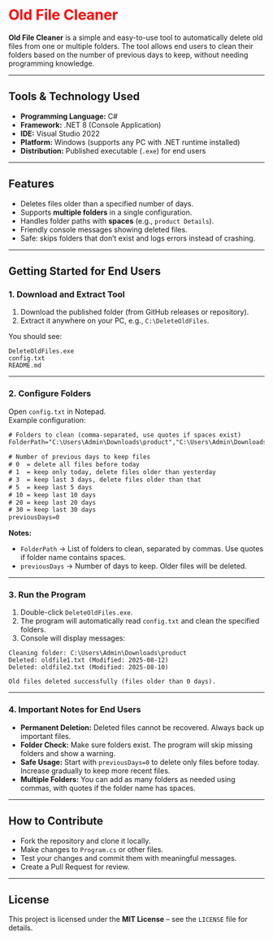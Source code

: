 <h1 style="color:red;">Old File Cleaner</h1>

**Old File Cleaner** is a simple and easy-to-use tool to automatically delete old files from one or multiple folders. The tool allows end users to clean their folders based on the number of previous days to keep, without needing programming knowledge.

---

## Tools & Technology Used

- **Programming Language:** C#
- **Framework:** .NET 8 (Console Application)
- **IDE:** Visual Studio 2022
- **Platform:** Windows (supports any PC with .NET runtime installed)
- **Distribution:** Published executable (`.exe`) for end users

---

## Features

- Deletes files older than a specified number of days.
- Supports **multiple folders** in a single configuration.
- Handles folder paths with **spaces** (e.g., `product Details`).
- Friendly console messages showing deleted files.
- Safe: skips folders that don’t exist and logs errors instead of crashing.

---

## Getting Started for End Users

### 1. Download and Extract Tool

1. Download the published folder (from GitHub releases or repository).
2. Extract it anywhere on your PC, e.g., `C:\DeleteOldFiles`.

You should see:

```
DeleteOldFiles.exe
config.txt
README.md
```

---

### 2. Configure Folders

Open `config.txt` in Notepad.\
Example configuration:

```txt
# Folders to clean (comma-separated, use quotes if spaces exist)
FolderPath="C:\Users\Admin\Downloads\product","C:\Users\Admin\Downloads\product Details"

# Number of previous days to keep files
# 0  = delete all files before today
# 1  = keep only today, delete files older than yesterday
# 3  = keep last 3 days, delete files older than that
# 5  = keep last 5 days
# 10 = keep last 10 days
# 20 = keep last 20 days
# 30 = keep last 30 days
previousDays=0
```

**Notes:**

- `FolderPath` → List of folders to clean, separated by commas. Use quotes if folder name contains spaces.
- `previousDays` → Number of days to keep. Older files will be deleted.

---

### 3. Run the Program

1. Double-click `DeleteOldFiles.exe`.
2. The program will automatically read `config.txt` and clean the specified folders.
3. Console will display messages:

```
Cleaning folder: C:\Users\Admin\Downloads\product
Deleted: oldfile1.txt (Modified: 2025-08-12)
Deleted: oldfile2.txt (Modified: 2025-08-10)

Old files deleted successfully (files older than 0 days).
```

---

### 4. Important Notes for End Users

- **Permanent Deletion:** Deleted files cannot be recovered. Always back up important files.
- **Folder Check:** Make sure folders exist. The program will skip missing folders and show a warning.
- **Safe Usage:** Start with `previousDays=0` to delete only files before today. Increase gradually to keep more recent files.
- **Multiple Folders:** You can add as many folders as needed using commas, with quotes if the folder name has spaces.

---

## How to Contribute

- Fork the repository and clone it locally.
- Make changes to `Program.cs` or other files.
- Test your changes and commit them with meaningful messages.
- Create a Pull Request for review.

---

## License

This project is licensed under the **MIT License** – see the `LICENSE` file for details.

